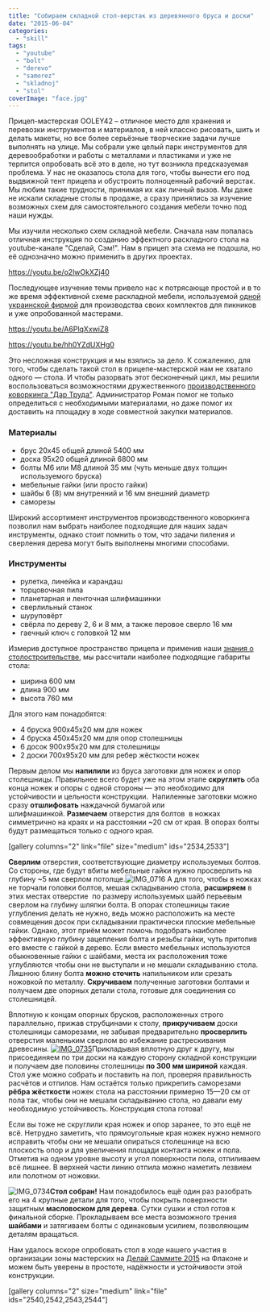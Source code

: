 ```yaml
---
title: "Собираем складной стол-верстак из деревянного бруса и доски"
date: "2015-06-04"
categories:
  - "skill"
tags:
  - "youtube"
  - "bolt"
  - "derevo"
  - "samorez"
  - "skladnoj"
  - "stol"
coverImage: "face.jpg"
---
```


Прицеп-мастерская OOLEY42 – отличное место для хранения и перевозки инструментов и материалов, в ней классно рисовать, шить и делать макеты, но все более серьёзные творческие задачи лучше выполнять на улице. Мы собрали уже целый парк инструментов для деревообработки и работы с металлами и пластиками и уже не терпится опробовать всё это в деле, но тут возникла предсказуемая проблема. У нас не оказалось стола для того, чтобы вынести его под выдвижной тент прицепа и обустроить полноценный рабочий верстак. Мы любим такие трудности, принимая их как личный вызов. Мы даже не искали складные столы в продаже, а сразу принялись за изучение возможных схем для самостоятельного создания мебели точно под наши нужды.

Мы изучили несколько схем складной мебели. Сначала нам попалась отличная инструкция по созданию эффектного раскладного стола на youtube-канале "Сделай, Сэм!". Нам в прицеп эта схема не подошла, но её однозначно можно применить в других проектах.

https://youtu.be/o2lwOkXZj40

Последующее изучение темы привело нас к потрясающе простой и в то же время эффективной схеме раскладной мебели, используемой [одной украинской фирмой](http://berest-cs1075373.uaprom.net/) для производства своих комплектов для пикников и уже опробованной мастерами.

https://youtu.be/A6PlqXxwiZ8

https://youtu.be/hh0YZdUXHg0

Это несложная конструкция и мы взялись за дело. К сожалению, для того, чтобы сделать такой стол в прицепе-мастерской нам не хватало одного — стола. И чтобы разорвать этот бесконечный цикл, мы решили воспользоваться возможностями дружественного [производственного коворкинга "Дар Труда"](http://ooley.ru/places/dar-truda/). Администратор Роман помог не только определиться с необходимыми материалами, но даже помог их доставить на площадку в ходе совместной закупки материалов.

### Материалы

- брус 20х45 общей длиной 5400 мм
- доска 95х20 общей длиной 6800 мм
- болты М6 или М8 длиной 35 мм (чуть меньше двух толщин используемого бруска)
- мебельные гайки (или просто гайки)
- шайбы 6 (8) мм внутренний и 16 мм внешний диаметр
- саморезы

Широкий ассортимент инструментов производственного коворкинга позволил нам выбрать наиболее подходящие для наших задач инструменты, однако стоит помнить о том, что задачи пиления и сверления дерева могут быть выполнены многими способами.

### Инструменты

- рулетка, линейка и карандаш
- торцовочная пила
- планетарная и ленточная шлифмашинки
- сверлильный станок
- шуруповёрт
- свёрла по дереву 2, 6 и 8 мм, а также перовое сверло 16 мм
- гаечный ключ с головкой 12 мм

Измерив доступное пространство прицепа и применив наши [знания о столостроительстве](http://ooley.ru/duboviy-stol/), мы рассчитали наиболее подходящие габариты стола:

- ширина 600 мм
- длина 900 мм
- высота 760 мм

Для этого нам понадобятся:

- 4 бруска 900х45х20 мм для ножек
- 4 бруска 450х45х20 мм для опор столешницы
- 6 досок 900х95х20 мм для столешницы
- 2 доски 700х95х20 мм для ребер жёсткости ножек

Первым делом мы **напилили** из бруса заготовки для ножек и опор столешницы. Правильнее всего будет уже на этом этапе **скруглить** оба конца ножек и опоры с одной стороны — это необходимо для устойчивости и цельности конструкции.  Напиленные заготовки можно сразу **отшлифовать** наждачной бумагой или шлифмашинкой. **Размечаем** отверстия для болтов  в ножках симметрично на краях и на расстоянии ~20 см от края. В опорах болты будут размещаться только с одного края.

\[gallery columns="2" link="file" size="medium" ids="2534,2533"\]

**Сверлим** отверстия, соответствующие диаметру используемых болтов. Со стороны, где будут вбиты мебельные гайки нужно просверлить на глубину ~5 мм сверлом потолще.![IMG_0716](./images/IMG_0716.jpg) А для того, чтобы в ножках не торчали головки болтов, мешая складыванию стола, **расширяем** в этих местах отверстие  по размеру используемых шайб перьевым сверлом на глубину шляпки болта. В опорах столешницы такие углубления делать не нужно, ведь можно расположить на месте совмещения досок при складывании практически плоские мебельные гайки. Однако, этот приём может помочь подобрать наиболее эффективную глубину зацепления болта и резьбы гайки, чуть притопив его вместе с гайкой в дерево. Если вместо мебельных используются обыкновенные гайки с шайбами, места их расположения тоже углубляются чтобы они не выступали и не мешали складыванию стола. Лишнюю блину болта **можно сточить** напильником или срезать ножовкой по металлу. **Скручиваем** полученные заготовки болтами и получаем две опорных детали стола, готовые для соединения со столешницей.

Вплотную к концам опорных брусков, расположенных строго параллельно, прижав струбцинами к столу, **прикручиваем** доски столешницы саморезами, не забывая предварительно **просверлить** отверстия маленьким сверлом во избежание растрескивания древесины. [![IMG_0735](./images/IMG_0735.jpg)](http://ooley.ru/wp-content/uploads/2015/06/IMG_0735.jpg)Прикладывая вплотную друг к другу, мы присоединяем по три доски на каждую сторону складной конструкции и получаем две половины столешницы **по 300 мм шириной** каждая. Стол уже можно собрать и поставить на пол, проверяя правильность расчётов и отпилов. Нам остаётся только прикрепить саморезами **рёбра жёсткости** ножек стола на расстоянии примерно 15—20 см от пола так, чтобы они не мешали складыванию стола, но давали ему необходимую устойчивость. Конструкция стола готова!

Если вы тоже не скруглили края ножек и опор заранее, то это ещё не всё. Нетрудно заметить, что прямоугольные края ножек нужно немного исправить чтобы они не мешали опираться столешнице на всю плоскость опор и для увеличения площади контакта ножек и пола. Отметив на одном уровне высоту и угол поверхности пола, отпиливаем всё лишнее. В верхней части линию отпила можно наметить лезвием или полотном от ножовки.

![IMG_0734](./images/IMG_0734.jpg)**Стол собран!** Нам понадобилось ещё один раз разобрать его на 4 крупные детали для того, чтобы покрыть поверхности защитным **масловоском для дерева**. Сутки сушки и стол готов к финальной сборке. Прокладываем все места возможного трения **шайбами** и затягиваем болты с одинаковым усилием, позволяющим деталям вращаться.

Нам удалось вскоре опробовать стол в ходе нашего участия в организации зоны мастерских на [Делай Саммите 2015](http://ooley.ru/events/otkrytaya-masterskaya-na-delaj-sammite/) на Флаконе и можем быть уверены в простоте, надёжности и устойчивости этой конструкции.

\[gallery columns="2" size="medium" link="file" ids="2540,2542,2543,2544"\]
